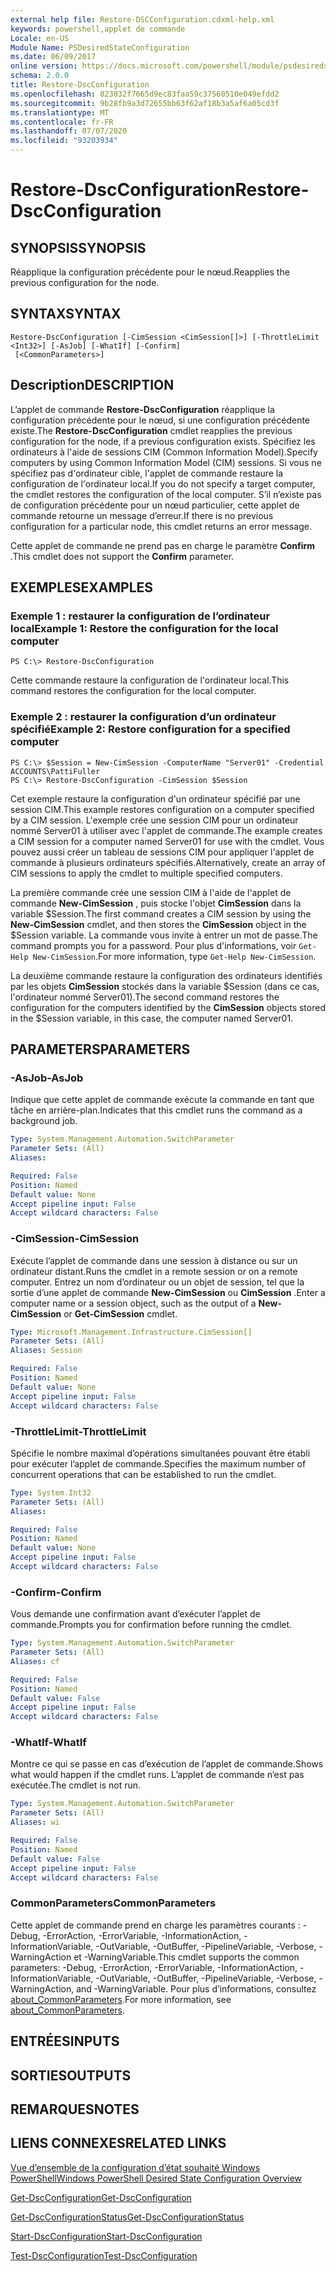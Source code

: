 ```yaml
---
external help file: Restore-DSCConfiguration.cdxml-help.xml
keywords: powershell,applet de commande
Locale: en-US
Module Name: PSDesiredStateConfiguration
ms.date: 06/09/2017
online version: https://docs.microsoft.com/powershell/module/psdesiredstateconfiguration/restore-dscconfiguration?view=powershell-5.1&WT.mc_id=ps-gethelp
schema: 2.0.0
title: Restore-DscConfiguration
ms.openlocfilehash: 823032f7665d9ec83faa59c37560510e049efdd2
ms.sourcegitcommit: 9b28fb9a3d72655bb63f62af18b3a5af6a05cd3f
ms.translationtype: MT
ms.contentlocale: fr-FR
ms.lasthandoff: 07/07/2020
ms.locfileid: "93203934"
---
```

# <span data-ttu-id="2dc25-103">Restore-DscConfiguration</span><span class="sxs-lookup"><span data-stu-id="2dc25-103">Restore-DscConfiguration</span></span>

## <span data-ttu-id="2dc25-104">SYNOPSIS</span><span class="sxs-lookup"><span data-stu-id="2dc25-104">SYNOPSIS</span></span>
<span data-ttu-id="2dc25-105">Réapplique la configuration précédente pour le nœud.</span><span class="sxs-lookup"><span data-stu-id="2dc25-105">Reapplies the previous configuration for the node.</span></span>

## <span data-ttu-id="2dc25-106">SYNTAX</span><span class="sxs-lookup"><span data-stu-id="2dc25-106">SYNTAX</span></span>

```
Restore-DscConfiguration [-CimSession <CimSession[]>] [-ThrottleLimit <Int32>] [-AsJob] [-WhatIf] [-Confirm]
 [<CommonParameters>]
```

## <span data-ttu-id="2dc25-107">Description</span><span class="sxs-lookup"><span data-stu-id="2dc25-107">DESCRIPTION</span></span>
<span data-ttu-id="2dc25-108">L’applet de commande **Restore-DscConfiguration** réapplique la configuration précédente pour le nœud, si une configuration précédente existe.</span><span class="sxs-lookup"><span data-stu-id="2dc25-108">The **Restore-DscConfiguration** cmdlet reapplies the previous configuration for the node, if a previous configuration exists.</span></span>
<span data-ttu-id="2dc25-109">Spécifiez les ordinateurs à l'aide de sessions CIM (Common Information Model).</span><span class="sxs-lookup"><span data-stu-id="2dc25-109">Specify computers by using Common Information Model (CIM) sessions.</span></span>
<span data-ttu-id="2dc25-110">Si vous ne spécifiez pas d'ordinateur cible, l'applet de commande restaure la configuration de l'ordinateur local.</span><span class="sxs-lookup"><span data-stu-id="2dc25-110">If you do not specify a target computer, the cmdlet restores the configuration of the local computer.</span></span>
<span data-ttu-id="2dc25-111">S’il n’existe pas de configuration précédente pour un nœud particulier, cette applet de commande retourne un message d’erreur.</span><span class="sxs-lookup"><span data-stu-id="2dc25-111">If there is no previous configuration for a particular node, this cmdlet returns an error message.</span></span>

<span data-ttu-id="2dc25-112">Cette applet de commande ne prend pas en charge le paramètre **Confirm** .</span><span class="sxs-lookup"><span data-stu-id="2dc25-112">This cmdlet does not support the **Confirm** parameter.</span></span>

## <span data-ttu-id="2dc25-113">EXEMPLES</span><span class="sxs-lookup"><span data-stu-id="2dc25-113">EXAMPLES</span></span>

### <span data-ttu-id="2dc25-114">Exemple 1 : restaurer la configuration de l’ordinateur local</span><span class="sxs-lookup"><span data-stu-id="2dc25-114">Example 1: Restore the configuration for the local computer</span></span>

```
PS C:\> Restore-DscConfiguration
```

<span data-ttu-id="2dc25-115">Cette commande restaure la configuration de l'ordinateur local.</span><span class="sxs-lookup"><span data-stu-id="2dc25-115">This command restores the configuration for the local computer.</span></span>

### <span data-ttu-id="2dc25-116">Exemple 2 : restaurer la configuration d’un ordinateur spécifié</span><span class="sxs-lookup"><span data-stu-id="2dc25-116">Example 2: Restore configuration for a specified computer</span></span>

```
PS C:\> $Session = New-CimSession -ComputerName "Server01" -Credential ACCOUNTS\PattiFuller
PS C:\> Restore-DscConfiguration -CimSession $Session
```

<span data-ttu-id="2dc25-117">Cet exemple restaure la configuration d'un ordinateur spécifié par une session CIM.</span><span class="sxs-lookup"><span data-stu-id="2dc25-117">This example restores configuration on a computer specified by a CIM session.</span></span>
<span data-ttu-id="2dc25-118">L'exemple crée une session CIM pour un ordinateur nommé Server01 à utiliser avec l'applet de commande.</span><span class="sxs-lookup"><span data-stu-id="2dc25-118">The example creates a CIM session for a computer named Server01 for use with the cmdlet.</span></span>
<span data-ttu-id="2dc25-119">Vous pouvez aussi créer un tableau de sessions CIM pour appliquer l'applet de commande à plusieurs ordinateurs spécifiés.</span><span class="sxs-lookup"><span data-stu-id="2dc25-119">Alternatively, create an array of CIM sessions to apply the cmdlet to multiple specified computers.</span></span>

<span data-ttu-id="2dc25-120">La première commande crée une session CIM à l'aide de l'applet de commande **New-CimSession** , puis stocke l'objet **CimSession** dans la variable $Session.</span><span class="sxs-lookup"><span data-stu-id="2dc25-120">The first command creates a CIM session by using the **New-CimSession** cmdlet, and then stores the **CimSession** object in the $Session variable.</span></span>
<span data-ttu-id="2dc25-121">La commande vous invite à entrer un mot de passe.</span><span class="sxs-lookup"><span data-stu-id="2dc25-121">The command prompts you for a password.</span></span>
<span data-ttu-id="2dc25-122">Pour plus d'informations, voir `Get-Help New-CimSession`.</span><span class="sxs-lookup"><span data-stu-id="2dc25-122">For more information, type `Get-Help New-CimSession`.</span></span>

<span data-ttu-id="2dc25-123">La deuxième commande restaure la configuration des ordinateurs identifiés par les objets **CimSession** stockés dans la variable $Session (dans ce cas, l'ordinateur nommé Server01).</span><span class="sxs-lookup"><span data-stu-id="2dc25-123">The second command restores the configuration for the computers identified by the **CimSession** objects stored in the $Session variable, in this case, the computer named Server01.</span></span>

## <span data-ttu-id="2dc25-124">PARAMETERS</span><span class="sxs-lookup"><span data-stu-id="2dc25-124">PARAMETERS</span></span>

### <span data-ttu-id="2dc25-125">-AsJob</span><span class="sxs-lookup"><span data-stu-id="2dc25-125">-AsJob</span></span>
<span data-ttu-id="2dc25-126">Indique que cette applet de commande exécute la commande en tant que tâche en arrière-plan.</span><span class="sxs-lookup"><span data-stu-id="2dc25-126">Indicates that this cmdlet runs the command as a background job.</span></span>

```yaml
Type: System.Management.Automation.SwitchParameter
Parameter Sets: (All)
Aliases:

Required: False
Position: Named
Default value: None
Accept pipeline input: False
Accept wildcard characters: False
```

### <span data-ttu-id="2dc25-127">-CimSession</span><span class="sxs-lookup"><span data-stu-id="2dc25-127">-CimSession</span></span>
<span data-ttu-id="2dc25-128">Exécute l’applet de commande dans une session à distance ou sur un ordinateur distant.</span><span class="sxs-lookup"><span data-stu-id="2dc25-128">Runs the cmdlet in a remote session or on a remote computer.</span></span>
<span data-ttu-id="2dc25-129">Entrez un nom d’ordinateur ou un objet de session, tel que la sortie d’une applet de commande **New-CimSession** ou **CimSession** .</span><span class="sxs-lookup"><span data-stu-id="2dc25-129">Enter a computer name or a session object, such as the output of a **New-CimSession** or **Get-CimSession** cmdlet.</span></span>

```yaml
Type: Microsoft.Management.Infrastructure.CimSession[]
Parameter Sets: (All)
Aliases: Session

Required: False
Position: Named
Default value: None
Accept pipeline input: False
Accept wildcard characters: False
```

### <span data-ttu-id="2dc25-130">-ThrottleLimit</span><span class="sxs-lookup"><span data-stu-id="2dc25-130">-ThrottleLimit</span></span>
<span data-ttu-id="2dc25-131">Spécifie le nombre maximal d’opérations simultanées pouvant être établi pour exécuter l’applet de commande.</span><span class="sxs-lookup"><span data-stu-id="2dc25-131">Specifies the maximum number of concurrent operations that can be established to run the cmdlet.</span></span>

```yaml
Type: System.Int32
Parameter Sets: (All)
Aliases:

Required: False
Position: Named
Default value: None
Accept pipeline input: False
Accept wildcard characters: False
```

### <span data-ttu-id="2dc25-132">-Confirm</span><span class="sxs-lookup"><span data-stu-id="2dc25-132">-Confirm</span></span>
<span data-ttu-id="2dc25-133">Vous demande une confirmation avant d’exécuter l’applet de commande.</span><span class="sxs-lookup"><span data-stu-id="2dc25-133">Prompts you for confirmation before running the cmdlet.</span></span>

```yaml
Type: System.Management.Automation.SwitchParameter
Parameter Sets: (All)
Aliases: cf

Required: False
Position: Named
Default value: False
Accept pipeline input: False
Accept wildcard characters: False
```

### <span data-ttu-id="2dc25-134">-WhatIf</span><span class="sxs-lookup"><span data-stu-id="2dc25-134">-WhatIf</span></span>
<span data-ttu-id="2dc25-135">Montre ce qui se passe en cas d’exécution de l’applet de commande.</span><span class="sxs-lookup"><span data-stu-id="2dc25-135">Shows what would happen if the cmdlet runs.</span></span>
<span data-ttu-id="2dc25-136">L’applet de commande n’est pas exécutée.</span><span class="sxs-lookup"><span data-stu-id="2dc25-136">The cmdlet is not run.</span></span>

```yaml
Type: System.Management.Automation.SwitchParameter
Parameter Sets: (All)
Aliases: wi

Required: False
Position: Named
Default value: False
Accept pipeline input: False
Accept wildcard characters: False
```

### <span data-ttu-id="2dc25-137">CommonParameters</span><span class="sxs-lookup"><span data-stu-id="2dc25-137">CommonParameters</span></span>
<span data-ttu-id="2dc25-138">Cette applet de commande prend en charge les paramètres courants : -Debug, -ErrorAction, -ErrorVariable, -InformationAction, -InformationVariable, -OutVariable, -OutBuffer, -PipelineVariable, -Verbose, -WarningAction et -WarningVariable.</span><span class="sxs-lookup"><span data-stu-id="2dc25-138">This cmdlet supports the common parameters: -Debug, -ErrorAction, -ErrorVariable, -InformationAction, -InformationVariable, -OutVariable, -OutBuffer, -PipelineVariable, -Verbose, -WarningAction, and -WarningVariable.</span></span> <span data-ttu-id="2dc25-139">Pour plus d’informations, consultez [about_CommonParameters](https://go.microsoft.com/fwlink/?LinkID=113216).</span><span class="sxs-lookup"><span data-stu-id="2dc25-139">For more information, see [about_CommonParameters](https://go.microsoft.com/fwlink/?LinkID=113216).</span></span>

## <span data-ttu-id="2dc25-140">ENTRÉES</span><span class="sxs-lookup"><span data-stu-id="2dc25-140">INPUTS</span></span>

## <span data-ttu-id="2dc25-141">SORTIES</span><span class="sxs-lookup"><span data-stu-id="2dc25-141">OUTPUTS</span></span>

## <span data-ttu-id="2dc25-142">REMARQUES</span><span class="sxs-lookup"><span data-stu-id="2dc25-142">NOTES</span></span>

## <span data-ttu-id="2dc25-143">LIENS CONNEXES</span><span class="sxs-lookup"><span data-stu-id="2dc25-143">RELATED LINKS</span></span>

[<span data-ttu-id="2dc25-144">Vue d’ensemble de la configuration d’état souhaité Windows PowerShell</span><span class="sxs-lookup"><span data-stu-id="2dc25-144">Windows PowerShell Desired State Configuration Overview</span></span>](/powershell/scripting/dsc/overview/dscforengineers)

[<span data-ttu-id="2dc25-145">Get-DscConfiguration</span><span class="sxs-lookup"><span data-stu-id="2dc25-145">Get-DscConfiguration</span></span>](Get-DscConfiguration.md)

[<span data-ttu-id="2dc25-146">Get-DscConfigurationStatus</span><span class="sxs-lookup"><span data-stu-id="2dc25-146">Get-DscConfigurationStatus</span></span>](Get-DscConfigurationStatus.md)

[<span data-ttu-id="2dc25-147">Start-DscConfiguration</span><span class="sxs-lookup"><span data-stu-id="2dc25-147">Start-DscConfiguration</span></span>](Start-DscConfiguration.md)

[<span data-ttu-id="2dc25-148">Test-DscConfiguration</span><span class="sxs-lookup"><span data-stu-id="2dc25-148">Test-DscConfiguration</span></span>](Test-DscConfiguration.md)

